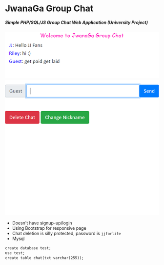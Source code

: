# JwanaGa Group Chat
##### Simple PHP/SQL/JS Group Chat Web Application (University Project)
![](s.PNG)

- Doesn't have signup-up/login
- Using Bootstrap for responsive page
- Chat deletion is silly protected, password is `jjforlife`
- Mysql

```
create database test;
use test;
create table chat(txt varchar(255));
```


